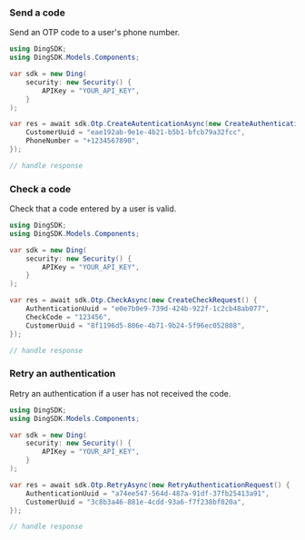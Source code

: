 <!-- Start SDK Example Usage -->
### Send a code

Send an OTP code to a user's phone number.


```csharp
using DingSDK;
using DingSDK.Models.Components;

var sdk = new Ding(
    security: new Security() {
        APIKey = "YOUR_API_KEY",
    }
);

var res = await sdk.Otp.CreateAutenticationAsync(new CreateAuthenticationRequest() {
    CustomerUuid = "eae192ab-9e1e-4b21-b5b1-bfcb79a32fcc",
    PhoneNumber = "+1234567890",
});

// handle response
```

### Check a code

Check that a code entered by a user is valid.


```csharp
using DingSDK;
using DingSDK.Models.Components;

var sdk = new Ding(
    security: new Security() {
        APIKey = "YOUR_API_KEY",
    }
);

var res = await sdk.Otp.CheckAsync(new CreateCheckRequest() {
    AuthenticationUuid = "e0e7b0e9-739d-424b-922f-1c2cb48ab077",
    CheckCode = "123456",
    CustomerUuid = "8f1196d5-806e-4b71-9b24-5f96ec052808",
});

// handle response
```

### Retry an authentication

Retry an authentication if a user has not received the code.


```csharp
using DingSDK;
using DingSDK.Models.Components;

var sdk = new Ding(
    security: new Security() {
        APIKey = "YOUR_API_KEY",
    }
);

var res = await sdk.Otp.RetryAsync(new RetryAuthenticationRequest() {
    AuthenticationUuid = "a74ee547-564d-487a-91df-37fb25413a91",
    CustomerUuid = "3c8b3a46-881e-4cdd-93a6-f7f238bf020a",
});

// handle response
```
<!-- End SDK Example Usage -->